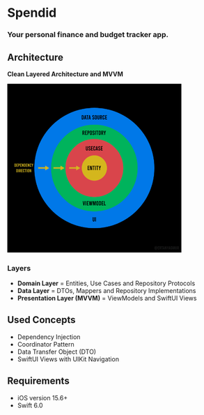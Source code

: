 # Spendid
### Your personal finance and budget tracker app.

## Architecture
**Clean Layered Architecture and MVVM**

<p>
<img src= /repo-assets/cleanlayer.png width="400">
</p>

### Layers
* **Domain Layer** = Entities, Use Cases and Repository Protocols
* **Data Layer** = DTOs, Mappers and Repository Implementations
* **Presentation Layer (MVVM)** = ViewModels and SwiftUI Views

## Used Concepts
* Dependency Injection
* Coordinator Pattern
* Data Transfer Object (DTO)
* SwiftUI Views with UIKit Navigation

## Requirements
* iOS version 15.6+
* Swift 6.0
